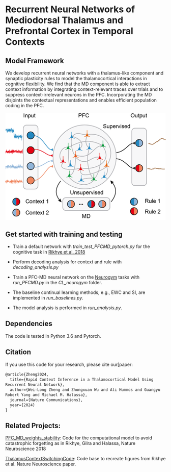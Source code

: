 # Recurrent Neural Networks of Mediodorsal Thalamus and Prefrontal Cortex in Temporal Contexts

## Model Framework
We develop recurrent neural networks with a thalamus-like component and synaptic plasticity rules to model the thalamocortical interactions in cognitive flexibility. We find that the MD component is able to extract context information by integrating context-relevant traces over trials and to suppress context-irrelevant neurons in the PFC. Incorporating the MD disjoints the contextual representations and enables efficient population coding in the PFC.

![alt text](https://github.com/weilongzheng/PFC_MD_Modeling/blob/main/MD_PFC.png?raw=true)

## Get started with training and testing
- Train a default network with *train_test_PFCMD_pytorch.py* for the cognitive task in [Rikhye et al. 2018](https://www.nature.com/articles/s41593-018-0269-z)

- Perform decoding analysis for context and rule with *decoding_analysis.py*

- Train a PFC-MD neural network on the [Neurogym](https://github.com/neurogym/neurogym) tasks with *run_PFCMD.py* in the *CL_neurogym* folder.
- The baseline continual learning methods, e.g., EWC and SI, are implemented in *run_baselines.py*.
- The model analysis is performed in *run_analysis.py*.

## Dependencies
The code is tested in Python 3.6 and Pytorch.

## Citation
If you use this code for your research, please cite our[paper:

```
@article{Zheng2024,
  title={Rapid Context Inference in a Thalamocortical Model Using Recurrent Neural Network},
  author={Wei-Long Zheng and Zhongxuan Wu and Ali Hummos and Guangyu Robert Yang and Michael M. Halassa},
  journal={Nature Communications},
  year={2024}
}
```

## Related Projects:
[PFC_MD_weights_stability](https://github.com/adityagilra/PFC_MD_weights_stability): Code for the computational model to avoid catastrophic forgetting as in Rikhye, Gilra and Halassa, Nature Neuroscience 2018

[ThalamusContextSwitchingCode](https://github.com/toxine4610/ThalamusContextSwitchingCode): Code base to recreate figures from Rikhye et al. Nature Neuroscience paper.
